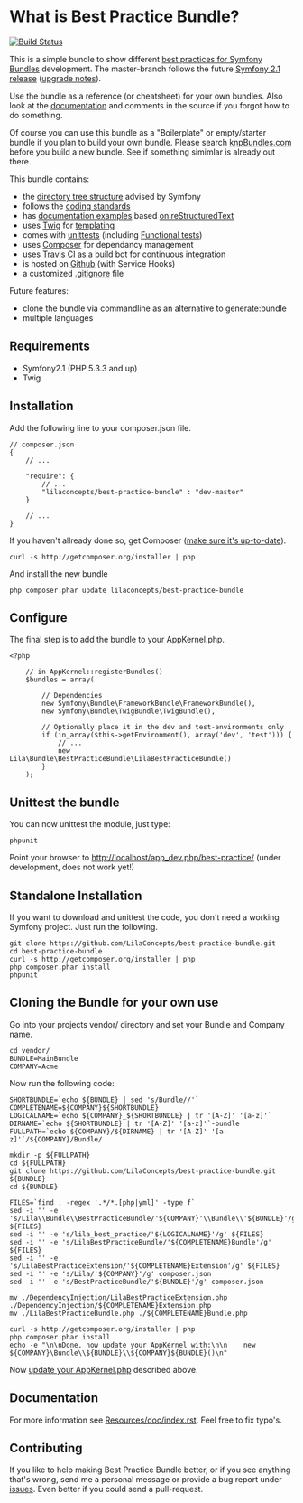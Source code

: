 What is Best Practice Bundle?
=============================

[![Build Status](https://secure.travis-ci.org/LilaConcepts/best-practice-bundle.png?branch=master)](http://travis-ci.org/LilaConcepts/best-practice-bundle)

This is a simple bundle to show different [best practices for Symfony Bundles](http://symfony.com/doc/current/cookbook/bundles/index.html)
development. The master-branch follows the future [Symfony 2.1 release](http://symfony.com/blog/towards-symfony-2-1-documentation) ([upgrade notes](https://github.com/symfony/symfony/blob/master/UPGRADE-2.1.md)).

Use the bundle as a reference (or cheatsheet) for your own bundles. Also look
at the [documentation](https://github.com/LilaConcepts/best-practice-bundle/blob/master/Resources/doc/index.rst) and comments in the source if you forgot how to do something.

Of course you can use this bundle as a "Boilerplate" or empty/starter bundle if
you plan to build your own bundle. Please search [knpBundles.com](http://knpbundles.com/) before you build a new bundle. See if something simimlar is already out there.

This bundle contains:
* the [directory tree structure](http://symfony.com/doc/current/cookbook/bundles/best_practices.html) advised by Symfony
* follows the [coding standards](http://symfony.com/doc/current/contributing/code/standards.html)
* has [documentation examples](https://github.com/LilaConcepts/best-practice-bundle/blob/master/Resources/doc/index.rst) based [on reStructuredText](http://symfony.com/doc/current/contributing/documentation/format.html)
* uses [Twig](http://twig.sensiolabs.org/) for [templating](http://symfony.com/doc/current/cookbook/templating/index.html)
* comes with [unittests](http://symfony.com/doc/current/book/testing.html) (including [Functional tests](http://symfony.com/doc/current/cookbook/testing/doctrine.html#functional-testing))
* uses [Composer](http://getcomposer.org/doc/) for dependancy management
* uses [Travis CI](http://about.travis-ci.org/docs/) as a build bot for continuous integration
* is hosted on [Github](https://github.com/) (with Service Hooks)
* a customized [.gitignore](https://github.com/LilaConcepts/best-practice-bundle/blob/master/.gitignore) file

Future features:
* clone the bundle via commandline as an alternative to generate:bundle
* multiple languages

Requirements
------------

* Symfony2.1 (PHP 5.3.3 and up)
* Twig

Installation
------------

Add the following line to your composer.json file.

    // composer.json
    {
        // ...

        "require": {
            // ...
            "lilaconcepts/best-practice-bundle" : "dev-master"
        }

        // ...
    }

If you haven't allready done so, get Composer ([make sure it's up-to-date](http://getcomposer.org/doc/03-cli.md#self-update)).

    curl -s http://getcomposer.org/installer | php

And install the new bundle

    php composer.phar update lilaconcepts/best-practice-bundle

Configure
---------

The final step is to add the bundle to your AppKernel.php.

    <?php

        // in AppKernel::registerBundles()
        $bundles = array(

            // Dependencies
            new Symfony\Bundle\FrameworkBundle\FrameworkBundle(),
            new Symfony\Bundle\TwigBundle\TwigBundle(),

            // Optionally place it in the dev and test-environments only
            if (in_array($this->getEnvironment(), array('dev', 'test'))) {
                // ...
                new Lila\Bundle\BestPracticeBundle\LilaBestPracticeBundle()
            }
        );

Unittest the bundle
-------------------

You can now unittest the module, just type:

    phpunit

Point your browser to [http://localhost/app_dev.php/best-practice/](http://localhost/app_dev.php/best-practice/) (under development, does not work yet!)

Standalone Installation
-----------------------

If you want to download and unittest the code, you don't need a working Symfony project. Just run the following.

    git clone https://github.com/LilaConcepts/best-practice-bundle.git
    cd best-practice-bundle
    curl -s http://getcomposer.org/installer | php
    php composer.phar install
    phpunit

Cloning the Bundle for your own use
-----------------------------------

Go into your projects vendor/ directory and set your Bundle and Company name.

    cd vendor/
    BUNDLE=MainBundle
    COMPANY=Acme

Now run the following code:

    SHORTBUNDLE=`echo ${BUNDLE} | sed 's/Bundle//'`
    COMPLETENAME=${COMPANY}${SHORTBUNDLE}
    LOGICALNAME=`echo ${COMPANY}_${SHORTBUNDLE} | tr '[A-Z]' '[a-z]'`
    DIRNAME=`echo ${SHORTBUNDLE} | tr '[A-Z]' '[a-z]'`-bundle
    FULLPATH=`echo ${COMPANY}/${DIRNAME} | tr '[A-Z]' '[a-z]'`/${COMPANY}/Bundle/
    
    mkdir -p ${FULLPATH}
    cd ${FULLPATH}
    git clone https://github.com/LilaConcepts/best-practice-bundle.git ${BUNDLE}
    cd ${BUNDLE}

    FILES=`find . -regex '.*/*.[php|yml]' -type f`
    sed -i '' -e 's/Lila\\Bundle\\BestPracticeBundle/'${COMPANY}'\\Bundle\\'${BUNDLE}'/g' ${FILES}
    sed -i '' -e 's/lila_best_practice/'${LOGICALNAME}'/g' ${FILES}
    sed -i '' -e 's/LilaBestPracticeBundle/'${COMPLETENAME}Bundle'/g' ${FILES}
    sed -i '' -e 's/LilaBestPracticeExtension/'${COMPLETENAME}Extension'/g' ${FILES}
    sed -i '' -e 's/Lila/'${COMPANY}'/g' composer.json
    sed -i '' -e 's/BestPracticeBundle/'${BUNDLE}'/g' composer.json

    mv ./DependencyInjection/LilaBestPracticeExtension.php ./DependencyInjection/${COMPLETENAME}Extension.php
    mv ./LilaBestPracticeBundle.php ./${COMPLETENAME}Bundle.php

    curl -s http://getcomposer.org/installer | php
    php composer.phar install
    echo -e "\n\nDone, now update your AppKernel with:\n\n    new ${COMPANY}\Bundle\\${BUNDLE}\\${COMPANY}${BUNDLE}()\n"

Now [update your AppKernel.php](#configure) described above.

Documentation
-------------

For more information see [Resources/doc/index.rst](https://github.com/LilaConcepts/best-practice-bundle/blob/master/Resources/doc/index.rst).
Feel free to fix typo's.

Contributing
------------

If you like to help making Best Practice Bundle better, or if you see anything that's
wrong, send me a personal message or provide a bug report under [issues](https://github.com/LilaConcepts/best-practice-bundle/issues).
Even better if you could send a pull-request.

